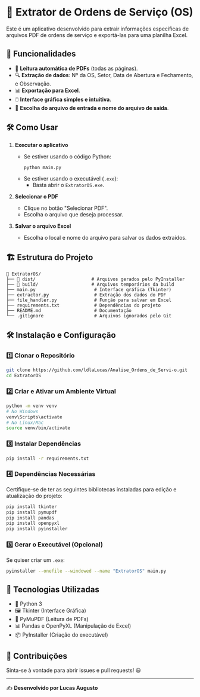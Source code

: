 # 📄 Extrator de Ordens de Serviço (OS)

Este é um aplicativo desenvolvido para extrair informações específicas de arquivos PDF de ordens de serviço e exportá-las para uma planilha Excel.

## 🚀 Funcionalidades

- 📄 **Leitura automática de PDFs** (todas as páginas).
- 🔍 **Extração de dados**: Nº da OS, Setor, Data de Abertura e Fechamento, e Observação.
- 📊 **Exportação para Excel**.
- 🖱️ **Interface gráfica simples e intuitiva**.
- 📂 **Escolha do arquivo de entrada e nome do arquivo de saída**.

## 🛠️ Como Usar

1. **Executar o aplicativo**

   - Se estiver usando o código Python:
     ```sh
     python main.py
     ```
   - Se estiver usando o executável (`.exe`):
     - Basta abrir o `ExtratorOS.exe`.

2. **Selecionar o PDF**

   - Clique no botão "Selecionar PDF".
   - Escolha o arquivo que deseja processar.

3. **Salvar o arquivo Excel**

   - Escolha o local e nome do arquivo para salvar os dados extraídos.

## 🏗️ Estrutura do Projeto

```
📂 ExtratorOS/
├── 📂 dist/                     # Arquivos gerados pelo PyInstaller
├── 📂 build/                    # Arquivos temporários da build
├── main.py                      # Interface gráfica (Tkinter)
├── extractor.py                 # Extração dos dados do PDF
├── file_handler.py              # Função para salvar em Excel
├── requirements.txt             # Dependências do projeto
├── README.md                    # Documentação
└── .gitignore                   # Arquivos ignorados pelo Git
```

## 🛠️ Instalação e Configuração

### 1️⃣ Clonar o Repositório

```sh
git clone https://github.com/ldlaLucas/Analise_Ordens_de_Servi-o.git
cd ExtratorOS
```

### 2️⃣ Criar e Ativar um Ambiente Virtual

```sh
python -m venv venv
# No Windows
venv\Scripts\activate
# No Linux/Mac
source venv/bin/activate
```

### 3️⃣ Instalar Dependências

```sh
pip install -r requirements.txt
```

### 4️⃣ Dependências Necessárias

Certifique-se de ter as seguintes bibliotecas instaladas para edição e atualização do projeto:

```sh
pip install tkinter
pip install pymupdf
pip install pandas
pip install openpyxl
pip install pyinstaller
```

### 5️⃣ Gerar o Executável (Opcional)

Se quiser criar um `.exe`:

```sh
pyinstaller --onefile --windowed --name "ExtratorOS" main.py
```

## 📌 Tecnologias Utilizadas

- 🐍 Python 3
- 🖼️ Tkinter (Interface Gráfica)
- 📄 PyMuPDF (Leitura de PDFs)
- 📊 Pandas e OpenPyXL (Manipulação de Excel)
- 📦 PyInstaller (Criação do executável)

## 📢 Contribuições

Sinta-se à vontade para abrir issues e pull requests! 😃

---

✍️ **Desenvolvido por Lucas Augusto**

